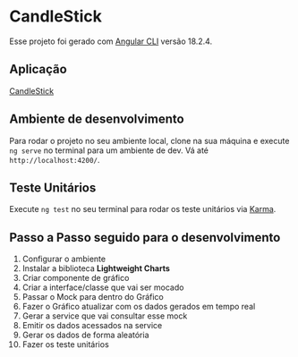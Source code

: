 # CandleStick

Esse projeto foi gerado com [Angular CLI](https://github.com/angular/angular-cli) versão 18.2.4.

## Aplicação
[CandleStick](https://candle-stick.vercel.app)

## Ambiente de desenvolvimento

Para rodar o projeto no seu ambiente local, clone na sua máquina e execute `ng serve` no terminal para um ambiente de dev. Vá até `http://localhost:4200/`.

## Teste Unitários

Execute `ng test` no seu terminal para rodar os teste unitários via [Karma](https://karma-runner.github.io).

## Passo a Passo seguido para o desenvolvimento

<ol>
<li>Configurar o ambiente </li>
<li>Instalar a biblioteca <strong>Lightweight Charts</strong></li>
<li>Criar componente de gráfico</li>
<li>Criar a interface/classe que vai ser mocado</li>
<li>Passar o Mock para dentro do Gráfico</li>
<li>Fazer o Gráfico atualizar com os dados gerados em tempo real</li>
<li>Gerar a service que vai consultar esse mock</li>
<li>Emitir os dados acessados na service</li>
<li>Gerar os dados de forma aleatória</li>
<li>Fazer os teste unitários</li>
</ol>

